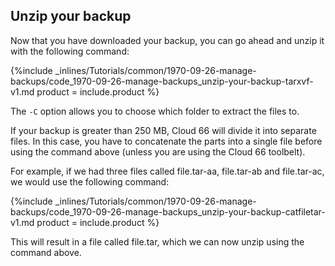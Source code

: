 <!--  usedin: [ _legacy_docker/Tutorials/1970-09-26-manage-backups-v1.md, _maestro/Tutorials/1970-09-26-manage-backups-v1.md, _node/tutorials/1970-09-26-manage-backups-v1.md, _rails/Tutorials/1970-09-26-manage-backups-v1.md] -->


## Unzip your backup
Now that you have downloaded your backup, you can go ahead and unzip it with the following command:



{%include _inlines/Tutorials/common/1970-09-26-manage-backups/code_1970-09-26-manage-backups_unzip-your-backup-tarxvf-v1.md  product = include.product %}




The `-C` option allows you to choose which folder to extract the files to.

If your backup is greater than 250 MB, Cloud 66 will divide it into separate files. In this case, you have to concatenate the parts into a single file before using the command above (unless you are using the Cloud 66 toolbelt).

For example, if we had three files called
file.tar-aa, file.tar-ab and file.tar-ac, we would use the following command: 



{%include _inlines/Tutorials/common/1970-09-26-manage-backups/code_1970-09-26-manage-backups_unzip-your-backup-catfiletar-v1.md  product = include.product %}




This will result in a file called file.tar, which we can now unzip using the command above.

